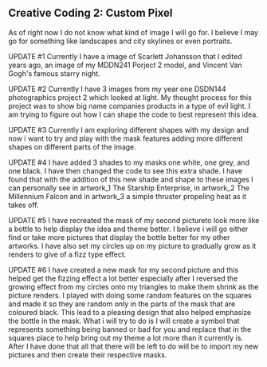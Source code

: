 ## Creative Coding 2: Custom Pixel

As of right now I do not know what kind of image I will go for. I believe I may go for something like landscapes and city skylines or even portraits.

UPDATE #1
Currently I have a image of Scarlett Johansson that I edited years ago, an image of my MDDN241 Porject 2 model, and Vincent Van Gogh's famous starry night.

UPDATE #2
Currently I have 3 images from my year one DSDN144 photographics project 2 which looked at light. My thought process for this project was to show big name companies products in a type of evil light. I am trying to figure out how I can shape the code to best represent this idea.

UPDATE #3
Currently I am exploring different shapes with my design and now i want to try and play with the mask features adding more different shapes on different parts of the image.

UPDATE #4
I have added 3 shades to my masks one white, one grey, and one black. I have then changed the code to see this extra shade. I have found that with the addition of this new shade and shape to these images I can personally see in artwork_1 The Starship Enterprise, in artwork_2 The Millennium Falcon and in artwork_3 a simple thruster propeling heat as it takes off.

UPDATE #5
I have recreated the mask of my second pictureto look more like a bottle to help display the idea and theme better. I believe i will go either find or take more pictures that display the bottle better for my other artworks.
I have also set my circles up on my picture to gradually grow as it renders to give of a fizz type effect.

UPDATE #6
I have created a new mask for my second picture and this helped get the fizzing effect a lot better especially after I reversed the growing effect from my circles onto my triangles to make them shrink as the picture renders.
I played with doing some random features on the squares and made it so they are random only in the parts of the mask that are coloured black. This lead to a pleasing design that also helped emphasize the bottle in the mask. What i will try to do is I will create a symbol that represents something being banned or bad for you and replace that in the squares place to help bring out my theme a lot more than it currently is.
After I have done that all that there will be left to do will be to import my new pictures and then create their respective masks.